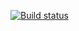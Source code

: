 [![Build status](https://ci.appveyor.com/api/projects/status/codomsc2bayhb0tv?svg=true)](https://ci.appveyor.com/project/Levashov-Andrei/card-delivery)